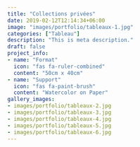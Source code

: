 ```yaml
---
title: "Collections privées"
date: 2019-02-12T12:14:34+06:00
image: "images/portfolio/tableaux-1.jpg"
categories: ["Tableau"]
description: "This is meta description."
draft: false
project_info:
- name: "Format"
  icon: "fas fa-ruler-combined"
  content: "50cm x 40cm"
- name: "Support"
  icon: "fas fa-paint-brush"
  content: "Watercolor on Paper"
gallery_images:
- images/portfolio/tableaux-2.jpg
- images/portfolio/tableaux-3.jpg
- images/portfolio/tableaux-4.jpg
- images/portfolio/tableaux-5.jpg
- images/portfolio/tableaux-6.jpg
---
```

